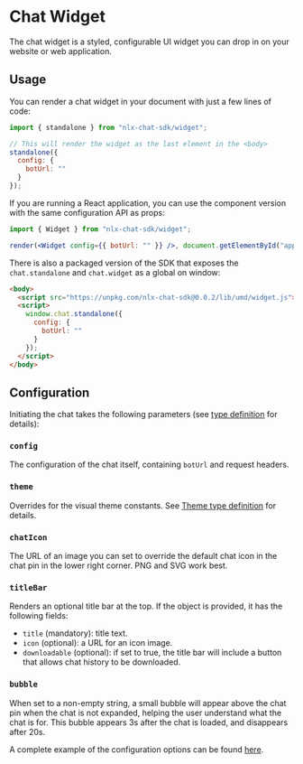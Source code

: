 # Chat Widget

The chat widget is a styled, configurable UI widget you can drop in on your website or web application.

## Usage

You can render a chat widget in your document with just a few lines of code:

```jsx
import { standalone } from "nlx-chat-sdk/widget";

// This will render the widget as the last element in the <body>
standalone({
  config: {
    botUrl: ""
  }
});
```

If you are running a React application, you can use the component version with the same configuration API as props:

```jsx
import { Widget } from "nlx-chat-sdk/widget";

render(<Widget config={{ botUrl: "" }} />, document.getElementById("app"));
```

There is also a packaged version of the SDK that exposes the `chat.standalone` and `chat.widget` as a global on window:

```html
<body>
  <script src="https://unpkg.com/nlx-chat-sdk@0.0.2/lib/umd/widget.js"></script>
  <script>
    window.chat.standalone({
      config: {
        botUrl: ""
      }
    });
  </script>
</body>
```

## Configuration

Initiating the chat takes the following parameters (see [type definition](types.ts) for details):

### `config`

The configuration of the chat itself, containing `botUrl` and request headers.

### `theme`

Overrides for the visual theme constants. See [Theme type definition](types.ts) for details.

### `chatIcon`

The URL of an image you can set to override the default chat icon in the chat pin in the lower right corner. PNG and SVG work best.

### `titleBar`

Renders an optional title bar at the top. If the object is provided, it has the following fields:
* `title` (mandatory): title text.
* `icon` (optional): a URL for an icon image.
* `downloadable` (optional): if set to true, the title bar will include a button that allows chat history to be downloaded.

### `bubble`

When set to a non-empty string, a small bubble will appear above the chat pin when the chat is not expanded, helping the user understand what the chat is for. This bubble appears 3s after the chat is loaded, and disappears after 20s.

A complete example of the configuration options can be found [here](../../examples/standalone.html).

